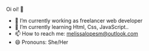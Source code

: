 Oi oi! 👋



- 🔭 I’m currently working as freelancer web developer
- 🌱 I’m currently learning Html, Css, JavaScript..
- 📫 How to reach me: melissalopesm@outlook.com
- 😄 Pronouns: She/Her

